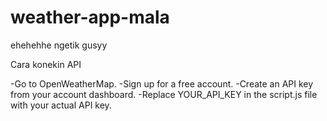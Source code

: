 # weather-app-mala
ehehehhe ngetik gusyy

Cara konekin API

-Go to OpenWeatherMap.
-Sign up for a free account.
-Create an API key from your account dashboard.
-Replace YOUR_API_KEY in the script.js file with your actual API key.
